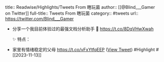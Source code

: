 title:: Readwise/Highlights/Tweets From 瞎玩菌
author:: [[@Blind___Gamer on Twitter]]
full-title:: Tweets From 瞎玩菌
category:: #tweets
url:: https://twitter.com/Blind___Gamer

- 分享一个我目前体验过的最强文档分析助手
  🔗 https://t.co/8DqVHwXwah
  
  ✨ 特点：
- 家里有情绪稳定的父母 https://t.co/vFxYtfqEEP ([View Tweet](https://twitter.com/Blind___Gamer/status/1722874034407567665)) #Highlight #[[2023-11-13]]